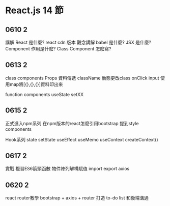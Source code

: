 # React.js 14 節

## 0610 2

講解 React 是什麼?
react cdn 版本 觀念講解
babel 是什麼?
JSX 是什麼?
Component 作用是什麼?
Class Component 怎麼寫?

## 0613 2
class components
    Props 資料傳遞
    className 動態更改class
    onClick input
    使用map將[{},{},{}]資料印出來

function components
    useState setXX

## 0615 2
正式進入npm系列
在npm版本的react怎麼引用bootstrap
提到style components

Hook系列
state setState
useEffect
useMemo
useContext createContext()

## 0617 2
實戰
複習ES6箭頭函數 物件陣列解構賦值 import export
axios

## 0620 2
react router教學
bootstrap + axios + router 打造 to-do list 和後端溝通